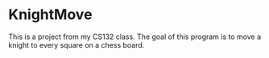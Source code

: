 # KnightMove

This is a project from my CS132 class. The goal of this program is to move a knight to every square on a chess board.
